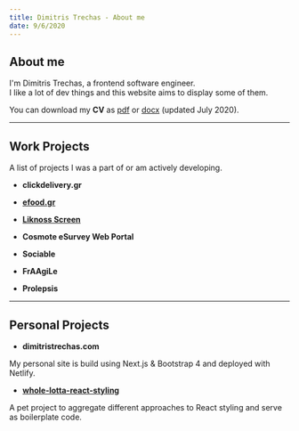 ```yaml
---
title: Dimitris Trechas - About me
date: 9/6/2020
---
```


## About me

I'm Dimitris Trechas, a frontend software engineer. <br/>I like a lot of dev things and this website aims to display some of them.

You can download my **CV** as [pdf](/dimitristrechas-cv.pdf) or [docx](/dimitristrechas-cv.docx) (updated July 2020).

---

## Work Projects

A list of projects I was a part of or am actively developing.

- **clickdelivery.gr**

- [**efood.gr**](https://www.efood.gr/)

- [**Liknoss Screen**](https://www.liknoss.com/en/liknoss-screen/)

- **Cosmote eSurvey Web Portal**

- **Sociable**

- **FrAAgiLe**

- **Prolepsis**

---

## Personal Projects

- **dimitristrechas.com**

My personal site is build using Next.js & Bootstrap 4 and deployed with Netlify.

-  [**whole-lotta-react-styling**](https://dimitristrechas.github.io/whole-lotta-react-styling/)

A pet project to aggregate different approaches to React styling and serve as boilerplate code.
